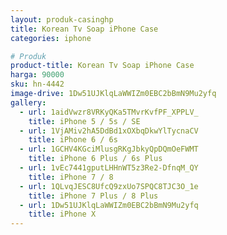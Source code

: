 ```yaml
---
layout: produk-casinghp
title: Korean Tv Soap iPhone Case
categories: iphone

# Produk
product-title: Korean Tv Soap iPhone Case
harga: 90000
sku: hn-4442
image-drive: 1Dw51UJKlqLaWWIZm0EBC2bBmN9Mu2yfq
gallery:
  - url: 1aidVwzr8VRKyQKa5TMvrKvfPF_XPPLV_
    title: iPhone 5 / 5s / SE
  - url: 1VjAMiv2hA5DdBd1xOXbqDkwYlTycnaCV
    title: iPhone 6 / 6s
  - url: 1GCHV4KGciMlusgRKgJbkyQpDQmOeFWMT
    title: iPhone 6 Plus / 6s Plus
  - url: 1vEc7441gputLHHnWT5z3Re2-DfnqM_QY
    title: iPhone 7 / 8
  - url: 1QLvqJESC8UfcQ9zxUo7SPQC8TJC3O_1e
    title: iPhone 7 Plus / 8 Plus
  - url: 1Dw51UJKlqLaWWIZm0EBC2bBmN9Mu2yfq
    title: iPhone X
---
```

